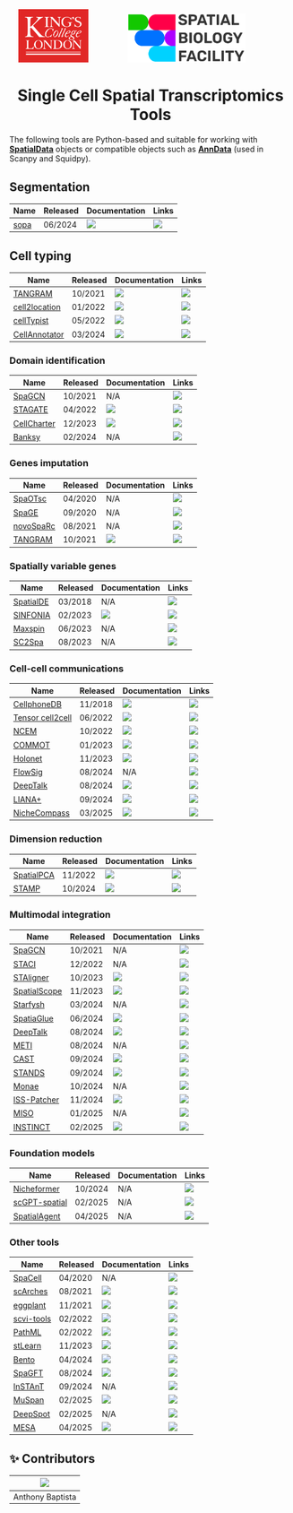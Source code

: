 <div align="center">
  <img src="images/kcl_logo.png" width="125px">
  &nbsp;&nbsp;&nbsp;&nbsp;&nbsp;&nbsp;&nbsp;&nbsp;&nbsp;&nbsp;&nbsp;&nbsp;&nbsp;&nbsp;&nbsp;&nbsp;
  <img src="images/sbf_logo.png" width="210px">
  &nbsp;&nbsp;&nbsp;&nbsp;&nbsp;&nbsp;&nbsp;&nbsp;&nbsp;&nbsp;&nbsp;&nbsp;&nbsp;&nbsp;&nbsp;&nbsp;
</div>

<h1 align="center">
 Single Cell Spatial Transcriptomics Tools
 </h1>

The following tools are Python-based and suitable for working with [**SpatialData**](https://spatialdata.scverse.org/en/stable/tutorials/notebooks/notebooks/examples/intro.html) objects or compatible objects such as [**AnnData**](https://anndata.readthedocs.io/en/stable/index.html) (used in Scanpy and Squidpy).

## Segmentation

| Name       | Released | Documentation | Links |
| ---------- | -------  | ------------- | ----- |
| [sopa](https://www.nature.com/articles/s41467-024-48981-z)    | 06/2024 | [<img src="https://brand-guidelines.readthedocs.org/_images/logo-dark.png" width="20">](https://www.celltypist.org) | [<img src="https://raw.githubusercontent.com/FortAwesome/Font-Awesome/6.x/svgs/brands/github.svg" width="20">](https://gustaveroussy.github.io/sopa/) |
  
## Cell typing

| Name       | Released | Documentation | Links |
| ---------- | -------  | ------------- | ----- |
| [TANGRAM](https://www.nature.com/articles/s41592-021-01264-7)    | 10/2021 | [<img src="https://brand-guidelines.readthedocs.org/_images/logo-dark.png" width="20">](https://tangram-sc.readthedocs.io/en/latest/) | [<img src="https://raw.githubusercontent.com/FortAwesome/Font-Awesome/6.x/svgs/brands/github.svg" width="20">](https://github.com/broadinstitute/Tangram) |
| [cell2location](https://www.nature.com/articles/s41587-021-01139-4)    | 01/2022 | [<img src="https://brand-guidelines.readthedocs.org/_images/logo-dark.png" width="20">](https://cell2location.readthedocs.io/en/latest/) | [<img src="https://raw.githubusercontent.com/FortAwesome/Font-Awesome/6.x/svgs/brands/github.svg" width="20">](https://github.com/BayraktarLab/cell2location/tree/master) |
| [cellTypist](https://www.science.org/doi/10.1126/science.abl5197)    | 05/2022 | [<img src="https://brand-guidelines.readthedocs.org/_images/logo-dark.png" width="20">](https://www.celltypist.org) | [<img src="https://raw.githubusercontent.com/FortAwesome/Font-Awesome/6.x/svgs/brands/github.svg" width="20">](https://github.com/Teichlab/celltypist) |
| [CellAnnotator](https://www.nature.com/articles/s41592-024-02235-4)   | 03/2024 | [<img src="https://brand-guidelines.readthedocs.org/_images/logo-dark.png" width="20">](https://cell-annotator.readthedocs.io/en/latest/) | [<img src="https://raw.githubusercontent.com/FortAwesome/Font-Awesome/6.x/svgs/brands/github.svg" width="20">](https://github.com/quadbio/cell-annotator?tab=readme-ov-file) |

### Domain identification

| Name       | Released | Documentation | Links |
| ---------- | -------  | ------------- | ----- |
| [SpaGCN](https://www.nature.com/articles/s41592-021-01255-8)    | 10/2021 | N/A| [<img src="https://raw.githubusercontent.com/FortAwesome/Font-Awesome/6.x/svgs/brands/github.svg" width="20">](https://github.com/jianhuupenn/SpaGCN) |
| [STAGATE](https://www.nature.com/articles/s41467-022-29439-6)    | 04/2022 | [<img src="https://brand-guidelines.readthedocs.org/_images/logo-dark.png" width="20">](https://stagate.readthedocs.io/en/latest/index.html) | [<img src="https://raw.githubusercontent.com/FortAwesome/Font-Awesome/6.x/svgs/brands/github.svg" width="20">](https://github.com/zhanglabtools/STAGATE) |
| [CellCharter](https://www.nature.com/articles/s41588-023-01588-4)    | 12/2023 | [<img src="https://brand-guidelines.readthedocs.org/_images/logo-dark.png" width="20">](https://cellcharter.readthedocs.io/en/latest/) | [<img src="https://raw.githubusercontent.com/FortAwesome/Font-Awesome/6.x/svgs/brands/github.svg" width="20">](https://github.com/CSOgroup/cellcharter) |
| [Banksy](https://www.nature.com/articles/s41588-024-01664-3)   | 02/2024 | N/A | [<img src="https://raw.githubusercontent.com/FortAwesome/Font-Awesome/6.x/svgs/brands/github.svg" width="20">](https://github.com/prabhakarlab/Banksy_py) |

### Genes imputation

| Name       | Released | Documentation | Links |
| ---------- | -------  | ------------- | ----- |
| [SpaOTsc](https://www.nature.com/articles/s41467-020-15968-5)    | 04/2020 | N/A |  [<img src="https://raw.githubusercontent.com/FortAwesome/Font-Awesome/6.x/svgs/brands/github.svg" width="20">](https://github.com/zcang/SpaOTsc) |
| [SpaGE](https://academic.oup.com/nar/article/48/18/e107/5909530?login=true)   | 09/2020 | N/A |  [<img src="https://raw.githubusercontent.com/FortAwesome/Font-Awesome/6.x/svgs/brands/github.svg" width="20">](https://github.com/tabdelaal/SpaGE) |
| [novoSpaRc](https://www.nature.com/articles/s41596-021-00573-7)    | 08/2021 | N/A |  [<img src="https://raw.githubusercontent.com/FortAwesome/Font-Awesome/6.x/svgs/brands/github.svg" width="20">](https://github.com/rajewsky-lab/novosparc) |
| [TANGRAM](https://www.nature.com/articles/s41592-021-01264-7)    | 10/2021 | [<img src="https://brand-guidelines.readthedocs.org/_images/logo-dark.png" width="20">](https://tangram-sc.readthedocs.io/en/latest/) | [<img src="https://raw.githubusercontent.com/FortAwesome/Font-Awesome/6.x/svgs/brands/github.svg" width="20">](https://github.com/broadinstitute/Tangram) |

### Spatially variable genes

| Name       | Released | Documentation | Links |
| ---------- | -------  | ------------- | ----- |
| [SpatialDE](https://www.nature.com/articles/nmeth.4636)    | 03/2018 | N/A |  [<img src="https://raw.githubusercontent.com/FortAwesome/Font-Awesome/6.x/svgs/brands/github.svg" width="20">](https://github.com/Teichlab/SpatialDE) |
| [SINFONIA](https://www.mdpi.com/2073-4409/12/4/604)    | 02/2023 |  [<img src="https://brand-guidelines.readthedocs.org/_images/logo-dark.png" width="20">](https://sinfonia-svg.readthedocs.io/en/latest/index.html) |  [<img src="https://raw.githubusercontent.com/FortAwesome/Font-Awesome/6.x/svgs/brands/github.svg" width="20">](https://github.com/BioX-NKU/SINFONIA) |
| [Maxspin](https://www.cell.com/cell-reports-methods/fulltext/S2667-2375(23)00136-4)    | 06/2023 |  N/A |  [<img src="https://raw.githubusercontent.com/FortAwesome/Font-Awesome/6.x/svgs/brands/github.svg" width="20">](https://github.com/dcjones/maxspin) |
| [SC2Spa](https://www.biorxiv.org/content/10.1101/2023.08.22.554277v1)    | 08/2023 |  N/A |  [<img src="https://raw.githubusercontent.com/FortAwesome/Font-Awesome/6.x/svgs/brands/github.svg" width="20">](https://github.com/linbuliao/SC2Spa?tab=readme-ov-file) |



### Cell-cell communications

| Name       | Released | Documentation | Links |
| ---------- | -------  | ------------- | ----- |
| [CellphoneDB](https://www.nature.com/articles/s41586-018-0698-6)    | 11/2018 | [<img src="https://brand-guidelines.readthedocs.org/_images/logo-dark.png" width="20">](https://www.cellphonedb.org)  |  [<img src="https://raw.githubusercontent.com/FortAwesome/Font-Awesome/6.x/svgs/brands/github.svg" width="20">](https://github.com/ventolab/CellphoneDB)|
| [Tensor cell2cell](https://www.nature.com/articles/s41467-022-31369-2)    | 06/2022 | [<img src="https://brand-guidelines.readthedocs.org/_images/logo-dark.png" width="20">](https://earmingol.github.io/cell2cell/)  |  [<img src="https://raw.githubusercontent.com/FortAwesome/Font-Awesome/6.x/svgs/brands/github.svg" width="20">](https://github.com/earmingol/cell2cell?tab=readme-ov-file)|
| [NCEM](https://www.nature.com/articles/s41587-022-01467-z)    | 10/2022 | [<img src="https://brand-guidelines.readthedocs.org/_images/logo-dark.png" width="20">](https://ncem.readthedocs.io/en/latest/)  |  [<img src="https://raw.githubusercontent.com/FortAwesome/Font-Awesome/6.x/svgs/brands/github.svg" width="20">](https://github.com/theislab/ncem)|
| [COMMOT](https://www.nature.com/articles/s41592-022-01728-4)    | 01/2023 | [<img src="https://brand-guidelines.readthedocs.org/_images/logo-dark.png" width="20">](https://commot.readthedocs.io/en/latest/index.html)  |  [<img src="https://raw.githubusercontent.com/FortAwesome/Font-Awesome/6.x/svgs/brands/github.svg" width="20">](https://github.com/zcang/COMMOT)|
| [Holonet](https://academic.oup.com/bib/article/24/6/bbad359/7306826)    | 11/2023 | [<img src="https://brand-guidelines.readthedocs.org/_images/logo-dark.png" width="20">](https://holonet-doc.readthedocs.io/en/latest/)  |  [<img src="https://raw.githubusercontent.com/FortAwesome/Font-Awesome/6.x/svgs/brands/github.svg" width="20">](https://github.com/lhc17/HoloNet)|
| [FlowSig](https://www.nature.com/articles/s41592-024-02380-w)    | 08/2024 | N/A  |  [<img src="https://raw.githubusercontent.com/FortAwesome/Font-Awesome/6.x/svgs/brands/github.svg" width="20">](https://github.com/axelalmet/flowsig)|
| [DeepTalk](https://www.nature.com/articles/s41467-024-51329-2)    | 08/2024 | [<img src="https://brand-guidelines.readthedocs.org/_images/logo-dark.png" width="20">](https://deeptalk.readthedocs.io/en/latest/index.html)  |  [<img src="https://raw.githubusercontent.com/FortAwesome/Font-Awesome/6.x/svgs/brands/github.svg" width="20">](https://github.com/JiangBioLab/DeepTalk) |
| [LIANA+](https://www.nature.com/articles/s41556-024-01469-w)    | 09/2024 | [<img src="https://brand-guidelines.readthedocs.org/_images/logo-dark.png" width="20">](https://liana-py.readthedocs.io/en/latest/index.html)  |  [<img src="https://raw.githubusercontent.com/FortAwesome/Font-Awesome/6.x/svgs/brands/github.svg" width="20">](https://github.com/saezlab/liana-py) |
| [NicheCompass](https://www.nature.com/articles/s41588-025-02120-6)    | 03/2025 | [<img src="https://brand-guidelines.readthedocs.org/_images/logo-dark.png" width="20">](https://nichecompass.readthedocs.io/en/latest/)  |  [<img src="https://raw.githubusercontent.com/FortAwesome/Font-Awesome/6.x/svgs/brands/github.svg" width="20">](https://github.com/Lotfollahi-lab/nichecompass/tree/main)|

### Dimension reduction

| Name       | Released | Documentation | Links |
| ---------- | -------  | ------------- | ----- |
| [SpatialPCA](https://www.nature.com/articles/s41467-022-34879-1)    | 11/2022 | [<img src="https://brand-guidelines.readthedocs.org/_images/logo-dark.png" width="20">](https://lulushang.org/SpatialPCA_Tutorial/)  |  [<img src="https://raw.githubusercontent.com/FortAwesome/Font-Awesome/6.x/svgs/brands/github.svg" width="20">](https://github.com/shangll123/SpatialPCA?tab=readme-ov-file)|
| [STAMP](https://www.nature.com/articles/s41592-024-02463-8)    | 10/2024 | [<img src="https://brand-guidelines.readthedocs.org/_images/logo-dark.png" width="20">](https://jinmiaochenlab.github.io/scTM/notebooks/stamp/Simulation/)  |  [<img src="https://raw.githubusercontent.com/FortAwesome/Font-Awesome/6.x/svgs/brands/github.svg" width="20">](https://github.com/JinmiaoChenLab/scTM)|

### Multimodal integration

| Name       | Released | Documentation | Links |
| ---------- | -------  | ------------- | ----- |
| [SpaGCN](https://www.nature.com/articles/s41592-021-01255-8)    | 10/2021 | N/A  |  [<img src="https://raw.githubusercontent.com/FortAwesome/Font-Awesome/6.x/svgs/brands/github.svg" width="20">](https://github.com/jianhuupenn/SpaGCN)|
| [STACI](https://www.nature.com/articles/s41467-022-35233-1)    | 12/2022 | N/A  |  [<img src="https://raw.githubusercontent.com/FortAwesome/Font-Awesome/6.x/svgs/brands/github.svg" width="20">](https://github.com/uhlerlab/STACI)|
| [STAligner](https://www.nature.com/articles/s43588-023-00543-x)    | 10/2023 | [<img src="https://brand-guidelines.readthedocs.org/_images/logo-dark.png" width="20">](https://staligner.readthedocs.io/en/latest/)  |  [<img src="https://raw.githubusercontent.com/FortAwesome/Font-Awesome/6.x/svgs/brands/github.svg" width="20">](https://github.com/zhanglabtools/STAligner)|
| [SpatialScope](https://www.nature.com/articles/s41467-023-43629-w)    | 11/2023 | [<img src="https://brand-guidelines.readthedocs.org/_images/logo-dark.png" width="20">](https://spatialscope-tutorial.readthedocs.io/en/latest/)  |  [<img src="https://raw.githubusercontent.com/FortAwesome/Font-Awesome/6.x/svgs/brands/github.svg" width="20">](https://github.com/YangLabHKUST/SpatialScope)|
| [Starfysh](https://www.nature.com/articles/s41587-024-02173-8#citeas)    | 03/2024 | N/A  |  [<img src="https://raw.githubusercontent.com/FortAwesome/Font-Awesome/6.x/svgs/brands/github.svg" width="20">](https://github.com/azizilab/starfysh)|
| [SpatiaGlue](https://www.nature.com/articles/s41592-024-02316-4)    | 06/2024 | [<img src="https://brand-guidelines.readthedocs.org/_images/logo-dark.png" width="20">](https://spatialglue-tutorials.readthedocs.io/en/latest/)  |  [<img src="https://raw.githubusercontent.com/FortAwesome/Font-Awesome/6.x/svgs/brands/github.svg" width="20">](https://github.com/JinmiaoChenLab/SpatialGlue)|
| [DeepTalk](https://www.nature.com/articles/s41467-024-51329-2)    | 08/2024 | [<img src="https://brand-guidelines.readthedocs.org/_images/logo-dark.png" width="20">](https://deeptalk.readthedocs.io/en/latest/index.html)  |  [<img src="https://raw.githubusercontent.com/FortAwesome/Font-Awesome/6.x/svgs/brands/github.svg" width="20">](https://github.com/JiangBioLab/DeepTalk) |
| [METI](https://www.nature.com/articles/s41467-024-51708-9)    | 08/2024 | N/A |  [<img src="https://raw.githubusercontent.com/FortAwesome/Font-Awesome/6.x/svgs/brands/github.svg" width="20">](https://github.com/Flashiness/METI) |
| [CAST](https://www.nature.com/articles/s41592-024-02410-7)    | 09/2024 | [<img src="https://brand-guidelines.readthedocs.org/_images/logo-dark.png" width="20">](https://cast-tutorial.readthedocs.io/en/latest/)  |  [<img src="https://raw.githubusercontent.com/FortAwesome/Font-Awesome/6.x/svgs/brands/github.svg" width="20">](https://github.com/wanglab-broad/CAST)|
| [STANDS](https://www.nature.com/articles/s41467-024-52445-9)    | 09/2024 | [<img src="https://brand-guidelines.readthedocs.org/_images/logo-dark.png" width="20">](https://catchxu.github.io/STANDS/)  |  [<img src="https://raw.githubusercontent.com/FortAwesome/Font-Awesome/6.x/svgs/brands/github.svg" width="20">](https://github.com/Catchxu/STANDS)|
| [Monae](https://www.nature.com/articles/s41467-024-53355-6)    | 10/2024 | N/A  |  [<img src="https://raw.githubusercontent.com/FortAwesome/Font-Awesome/6.x/svgs/brands/github.svg" width="20">](https://github.com/shapsider/monae)|
| [ISS-Patcher](https://www.nature.com/articles/s41586-024-08189-z)    | 11/2024 | [<img src="https://brand-guidelines.readthedocs.org/_images/logo-dark.png" width="20">](https://iss-patcher.readthedocs.io/en/latest/)  |  [<img src="https://raw.githubusercontent.com/FortAwesome/Font-Awesome/6.x/svgs/brands/github.svg" width="20">](https://github.com/Teichlab/iss_patcher)|
| [MISO](https://www.nature.com/articles/s41592-024-02574-2)    | 01/2025 | N/A  |  [<img src="https://raw.githubusercontent.com/FortAwesome/Font-Awesome/6.x/svgs/brands/github.svg" width="20">](https://github.com/kpcoleman/miso)|
| [INSTINCT](https://www.nature.com/articles/s41467-025-56535-0)    | 02/2025 | [<img src="https://brand-guidelines.readthedocs.org/_images/logo-dark.png" width="20">](N/A)  |  [<img src="https://raw.githubusercontent.com/FortAwesome/Font-Awesome/6.x/svgs/brands/github.svg" width="20">](https://github.com/yyLIU12138/INSTINCT)|




### Foundation models

| Name       | Released | Documentation | Links |
| ---------- | -------  | ------------- | ----- |
| [Nicheformer](https://www.biorxiv.org/content/10.1101/2024.04.15.589472v2)    | 10/2024 | N/A  |  [<img src="https://raw.githubusercontent.com/FortAwesome/Font-Awesome/6.x/svgs/brands/github.svg" width="20">](https://github.com/theislab/nicheformer)|
| [scGPT-spatial](https://www.biorxiv.org/content/10.1101/2025.02.05.636714v1)    | 02/2025 | N/A  |  [<img src="https://raw.githubusercontent.com/FortAwesome/Font-Awesome/6.x/svgs/brands/github.svg" width="20">](https://github.com/bowang-lab/scGPT-spatial/tree/main)|
| [SpatialAgent](https://www.biorxiv.org/content/10.1101/2025.04.03.646459v1)    | 04/2025 | N/A  |  [<img src="https://raw.githubusercontent.com/FortAwesome/Font-Awesome/6.x/svgs/brands/github.svg" width="20">](https://github.com/Genentech/SpatialAgent)|


### Other tools

| Name       | Released | Documentation | Links |
| ---------- | -------  | ------------- | ----- |
| [SpaCell](https://academic.oup.com/bioinformatics/article/36/7/2293/5663455?login=false)    | 04/2020 | N/A  |  [<img src="https://raw.githubusercontent.com/FortAwesome/Font-Awesome/6.x/svgs/brands/github.svg" width="20">](https://github.com/BiomedicalMachineLearning/SpaCell)|
| [scArches](https://www.nature.com/articles/s41587-021-01001-7)    | 08/2021 | [<img src="https://brand-guidelines.readthedocs.org/_images/logo-dark.png" width="20">](https://docs.scarches.org/en/latest/)  |  [<img src="https://raw.githubusercontent.com/FortAwesome/Font-Awesome/6.x/svgs/brands/github.svg" width="20">](https://github.com/theislab/scarches)|
| [eggplant](https://www.biorxiv.org/content/10.1101/2021.11.11.468178v1)    | 11/2021 | [<img src="https://brand-guidelines.readthedocs.org/_images/logo-dark.png" width="20">](https://spatial-eggplant.readthedocs.io/en/latest/index.html)  |  [<img src="https://raw.githubusercontent.com/FortAwesome/Font-Awesome/6.x/svgs/brands/github.svg" width="20">](https://github.com/almaan/eggplant/tree/master?tab=readme-ov-file)|
| [scvi-tools](https://www.nature.com/articles/s41587-021-01206-w)    | 02/2022 | [<img src="https://brand-guidelines.readthedocs.org/_images/logo-dark.png" width="20">](https://scvi-tools.org)  |  [<img src="https://raw.githubusercontent.com/FortAwesome/Font-Awesome/6.x/svgs/brands/github.svg" width="20">](https://github.com/scverse/scvi-tools)|
| [PathML](https://aacrjournals.org/mcr/article/20/2/202/678062/Building-Tools-for-Machine-Learning-and-Artificial)    | 02/2022 | [<img src="https://brand-guidelines.readthedocs.org/_images/logo-dark.png" width="20">](https://pathml.org)  |  [<img src="https://raw.githubusercontent.com/FortAwesome/Font-Awesome/6.x/svgs/brands/github.svg" width="20">](https://github.com/Dana-Farber-AIOS/pathml)|
| [stLearn](https://www.nature.com/articles/s41467-023-43120-6)    | 11/2023 | [<img src="https://brand-guidelines.readthedocs.org/_images/logo-dark.png" width="20">](https://stlearn.readthedocs.io/en/latest/)  |  [<img src="https://raw.githubusercontent.com/FortAwesome/Font-Awesome/6.x/svgs/brands/github.svg" width="20">](https://github.com/BiomedicalMachineLearning/stLearn)|
| [Bento](https://genomebiology.biomedcentral.com/articles/10.1186/s13059-024-03217-7)    | 04/2024 | [<img src="https://brand-guidelines.readthedocs.org/_images/logo-dark.png" width="20">](https://bento-tools.readthedocs.io/en/latest/)  |  [<img src="https://raw.githubusercontent.com/FortAwesome/Font-Awesome/6.x/svgs/brands/github.svg" width="20">](https://github.com/YeoLab/bento-tools)|
| [SpaGFT](https://www.nature.com/articles/s41467-024-51590-5)    | 08/2024 | [<img src="https://brand-guidelines.readthedocs.org/_images/logo-dark.png" width="20">](https://spagft.readthedocs.io/en/latest)  |  [<img src="https://raw.githubusercontent.com/FortAwesome/Font-Awesome/6.x/svgs/brands/github.svg" width="20">](https://github.com/OSU-BMBL/SpaGFT)|
| [InSTAnT](https://www.nature.com/articles/s41467-024-49457-w)    | 09/2024 | N/A  |  [<img src="https://raw.githubusercontent.com/FortAwesome/Font-Awesome/6.x/svgs/brands/github.svg" width="20">](https://github.com/bhavaygg/InSTAnT)|
| [MuSpan](https://www.biorxiv.org/content/10.1101/2024.12.06.627195v3)    | 02/2025 | [<img src="https://brand-guidelines.readthedocs.org/_images/logo-dark.png" width="20">](https://www.muspan.co.uk)  |  [<img src="https://raw.githubusercontent.com/FortAwesome/Font-Awesome/6.x/svgs/brands/github.svg" width="20">](https://github.com/joshwillmoore1/MuSpAn-Public)|
| [DeepSpot](https://www.medrxiv.org/content/10.1101/2025.02.09.25321567v1)    | 02/2025 | N/A  |  [<img src="https://raw.githubusercontent.com/FortAwesome/Font-Awesome/6.x/svgs/brands/github.svg" width="20">](https://github.com/ratschlab/DeepSpot/tree/main)|
| [MESA](https://www.nature.com/articles/s41588-025-02119-z)    | 04/2025 | [<img src="https://brand-guidelines.readthedocs.org/_images/logo-dark.png" width="20">](https://mesa-py.readthedocs.io/en/latest/)  |  [<img src="https://raw.githubusercontent.com/FortAwesome/Font-Awesome/6.x/svgs/brands/github.svg" width="20">](https://github.com/Feanor007/MESA)|

## ✨ Contributors

|<img src="https://api.dicebear.com/9.x/rings/svg?seed=Anthony%20Baptista" width="100px">   |
|------------------------------------------------------------------------------------------|
| Anthony Baptista                                                                         |
